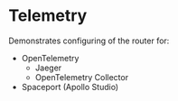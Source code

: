 # Telemetry

Demonstrates configuring of the router for:

* OpenTelemetry
  * Jaeger
  * OpenTelemetry Collector
* Spaceport (Apollo Studio) 

